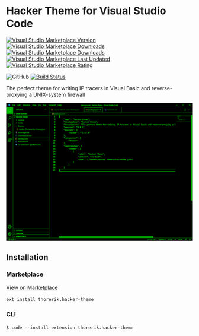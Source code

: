 # Hacker Theme for Visual Studio Code
[
    ![Visual Studio Marketplace Version](https://img.shields.io/visual-studio-marketplace/v/thorerik.hacker-theme)
    ![Visual Studio Marketplace Downloads](https://img.shields.io/visual-studio-marketplace/d/thorerik.hacker-theme)
    ![Visual Studio Marketplace Downloads](https://img.shields.io/visual-studio-marketplace/i/thorerik.hacker-theme)
    ![Visual Studio Marketplace Last Updated](https://img.shields.io/visual-studio-marketplace/last-updated/thorerik.hacker-theme)
    ![Visual Studio Marketplace Rating](https://img.shields.io/visual-studio-marketplace/r/thorerik.hacker-theme)
](https://marketplace.visualstudio.com/items?itemName=thorerik.hacker-theme)

![GitHub](https://img.shields.io/github/license/thorerik/vscode-hacker-theme)
[![Build Status](https://dev.azure.com/tuxyq/vscode-hacker-theme/_apis/build/status/thorerik.vscode-hacker-theme?branchName=master)](https://dev.azure.com/tuxyq/vscode-hacker-theme/_build/latest?definitionId=1&branchName=master)

The perfect theme for writing IP tracers in Visual Basic and reverse-proxying a UNIX-system firewall

![Preview](/media/Code_2020-08-12_01-55-19.png)

## Installation

### Marketplace
[View on Marketplace](https://marketplace.visualstudio.com/items?itemName=thorerik.hacker-theme)

`ext install thorerik.hacker-theme`

### CLI
`$ code --install-extension thorerik.hacker-theme`

